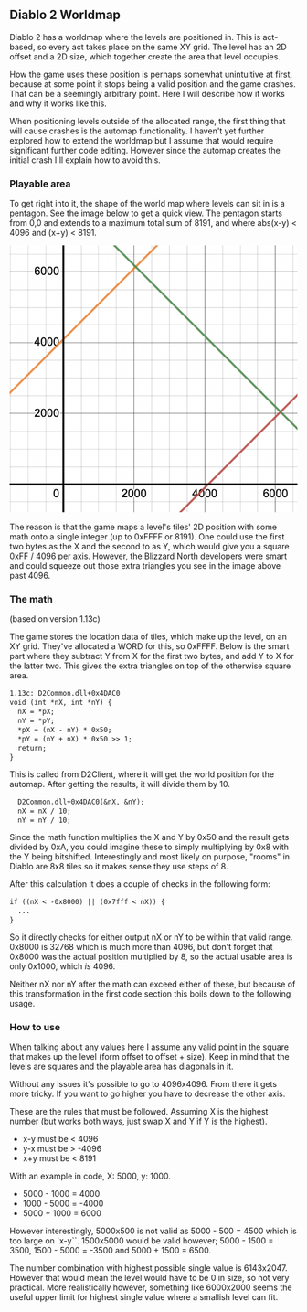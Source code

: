 ## Diablo 2 Worldmap

Diablo 2 has a worldmap where the levels are positioned in. This is act-based, so every act takes place on the same XY grid. The level has an 2D offset and a 2D size, which together create the area that level occupies.

How the game uses these position is perhaps somewhat unintuitive at first, because at some point it stops being a valid position and the game crashes. That can be a seemingly arbitrary point. Here I will describe how it works and why it works like this.

When positioning levels outside of the allocated range, the first thing that will cause crashes is the automap functionality. I haven't yet further explored how to extend the worldmap but I assume that would require significant further code editing. However since the automap creates the initial crash I'll explain how to avoid this.


### Playable area

To get right into it, the shape of the world map where levels can sit in is a pentagon. See the image below to get a quick view. The pentagon starts from 0,0 and extends to a maximum total sum of 8191, and where abs(x-y) < 4096 and (x+y) < 8191.

![World Map](https://github.com/iuitdebos/blender-d2tools/blob/main/docs/d2-worldmap/worldmap.png)

The reason is that the game maps a level's tiles' 2D position with some math onto a single integer (up to 0xFFFF or 8191). One could use the first two bytes as the X and the second to as Y, which would give you a square 0xFF / 4096 per axis. However, the Blizzard North developers were smart and could squeeze out those extra triangles you see in the image above past 4096.


### The math

(based on version 1.13c)

The game stores the location data of tiles, which make up the level, on an XY grid. They've allocated a WORD for this, so 0xFFFF. Below is the smart part where they subtract Y from X for the first two bytes, and add Y to X for the latter two. This gives the extra triangles on top of the otherwise square area.

```
1.13c: D2Common.dll+0x4DAC0
void (int *nX, int *nY) {
  nX = *pX;
  nY = *pY;
  *pX = (nX - nY) * 0x50;
  *pY = (nY + nX) * 0x50 >> 1;
  return;
}
```

This is called from D2Client, where it will get the world position for the automap. After getting the results, it will divide them by 10.

```
  D2Common.dll+0x4DAC0(&nX, &nY);
  nX = nX / 10;
  nY = nY / 10;
```

Since the math function multiplies the X and Y by 0x50 and the result gets divided by 0xA, you could imagine these to simply multiplying by 0x8 with the Y being bitshifted. Interestingly and most likely on purpose, "rooms" in Diablo are 8x8 tiles so it makes sense they use steps of 8.

After this calculation it does a couple of checks in the following form:

```
if ((nX < -0x8000) || (0x7fff < nX)) {
  ...
}
```

So it directly checks for either output nX or nY to be within that valid range. 0x8000 is 32768 which is much more than 4096, but don't forget that 0x8000 was the actual position multiplied by 8, so the actual usable area is only 0x1000, which _is_ 4096.

Neither nX nor nY after the math can exceed either of these, but because of this transformation in the first code section this boils down to the following usage.


### How to use

When talking about any values here I assume any valid point in the square that makes up the level (form offset to offset + size). Keep in mind that the levels are squares and the playable area has diagonals in it.

Without any issues it's possible to go to 4096x4096. From there it gets more tricky. If you want to go higher you have to decrease the other axis.

These are the rules that must be followed. Assuming X is the highest number (but works both ways, just swap X and Y if Y is the highest).

- x-y must be < 4096
- y-x must be > -4096
- x+y must be < 8191

With an example in code, X: 5000, y: 1000.

- 5000 - 1000 = 4000
- 1000 - 5000 = -4000
- 5000 + 1000 = 6000

However interestingly, 5000x500 is not valid as 5000 - 500 = 4500 which is too large on `x-y``. 1500x5000 would be valid however; 5000 - 1500 = 3500, 1500 - 5000 = -3500 and 5000 + 1500 = 6500.

The number combination with highest possible single value is 6143x2047. However that would mean the level would have to be 0 in size, so not very practical. More realistically however, something like 6000x2000 seems the useful upper limit for highest single value where a smallish level can fit.